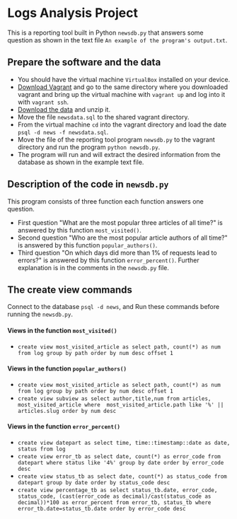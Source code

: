 # Logs Analysis Project
This is a reporting tool built in Python `newsdb.py` that answers some question as shown in the text file `An example of the program's output.txt`.

## Prepare the software and the data
* You should have the virtual machine `VirtualBox` installed on your device.
* [Download Vagrant](https://www.vagrantup.com/downloads.html) and go to the same directory where you downloaded vagrant and bring up the virtual machine with `vagrant up` and log into it with `vagrant ssh`.
* [Download the data](https://d17h27t6h515a5.cloudfront.net/topher/2016/August/57b5f748_newsdata/newsdata.zip) and unzip it.
* Move the file `newsdata.sql` to the shared vagrant directory.
* From the virtual machine `cd` into the vagrant directory and load the date `psql -d news -f newsdata.sql`.
* Move the file of the reporting tool program `newsdb.py` to the vagrant directory and run the program `python newsdb.py`.
* The program will run and will extract the desired information from the database as shown in the example text file.

## Description of the code in `newsdb.py`
This program consists of three function each function answers one question.
* First question "What are the most popular three articles of all time?" is answered by this function `most_visited()`.
* Second question "Who are the most popular article authors of all time?" is answered by this function `popular_authors()`.
* Third question "On which days did more than 1% of requests lead to errors?" is answered by this function `error_percent()`.
Further explanation is in the comments in the `newsdb.py` file.

## The create view commands
Connect to the database `psql -d news`, and Run these commands before running the `newsdb.py`.
#### Views in the function `most_visited()`
* `create view most_visited_article as select path,
  count(*) as num from log group by path
  order by num desc offset 1`

#### Views in the function `popular_authors()`
* `create view most_visited_article as select path, count(*) as num from log
  group by path order by num desc offset 1`
* `create view subview as select author,title,num from articles,
  most_visited_article where  most_visited_article.path like
  '%' || articles.slug order by num desc`

#### Views in the function `error_percent()`
* `create view datepart as select time,
  time::timestamp::date as date, status from log`
* `create view error_tb as select date, count(*) as error_code
  from datepart where status like '4%' group by date order by error_code desc`
* `create view status_tb as select date, count(*) as status_code
  from datepart group by date order by status_code desc`
* `create view percentage_tb as select status_tb.date,
  error_code, status_code, (cast(error_code as decimal)/cast(status_code as decimal))*100
  as error_percent from error_tb, status_tb
  where error_tb.date=status_tb.date order by error_code desc`
